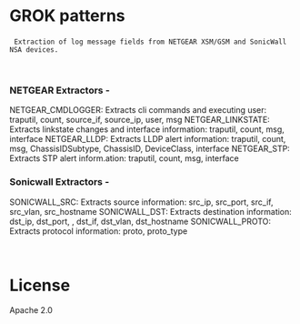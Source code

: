 # GROK patterns
&nbsp; 
`Extraction of log message fields from NETGEAR XSM/GSM and SonicWall NSA devices.`

&nbsp;
 
 

### NETGEAR Extractors - ###
NETGEAR_CMDLOGGER: Extracts cli commands and executing user: traputil, count, source_if, source_ip, user, msg 
NETGEAR_LINKSTATE: Extracts linkstate changes and interface information: traputil, count, msg, interface 
NETGEAR_LLDP: Extracts LLDP alert information: traputil, count, msg, ChassisIDSubtype, ChassisID, DeviceClass, interface 
NETGEAR_STP: Extracts STP alert inform.ation: traputil, count, msg, interface 
&nbsp;
### Sonicwall Extractors - ###
SONICWALL_SRC: Extracts source information: src_ip, src_port, src_if, src_vlan, src_hostname 
SONICWALL_DST: Extracts destination information: dst_ip, dst_port, , dst_if, dst_vlan, dst_hostname 
SONICWALL_PROTO: Extracts protocol information: proto, proto_type 


&nbsp;



# License

Apache 2.0
